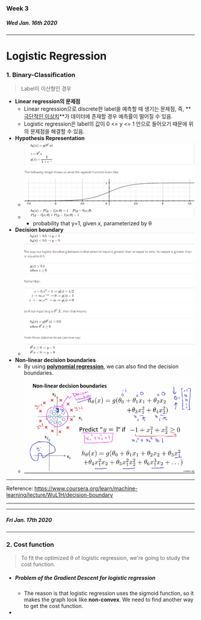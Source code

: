 ### Week 3

##### Wed Jan. 16th 2020

-----



# Logistic Regression



### 1. Binary-Classification

> Label이 이산형인 경우

- **Linear regression의 문제점**
  - Linear regression으로 discrete한 label을 예측할 때 생기는 문제점, 즉, **<u>극단적인 이상치</u>**가 데이터에 존재할 경우 예측률이 떨어질 수 있음.
  - Logistic regression은 label의 값이 0 <= y <= 1 안으로 들어오기 때문에 위의 문제점을 해결할 수 있음.
- **Hypothesis Representation**
  - ![sigmoid function](https://github.com/swoos91/TIL/blob/master/Coursera_Andrew/reference/sigmoid_f.png?raw=true)
  - ![interpretation of Hypothesis Output](https://github.com/swoos91/TIL/blob/master/Coursera_Andrew/reference/interpretation_of_hypothesis_output.png?raw=true)
    - probability that y=1, given x, parameterized by θ
- **Decision boundary**
  - ![Decision boundary](https://github.com/swoos91/TIL/blob/master/Coursera_Andrew/reference/decision_boundary.png?raw=true) 
- **Non-linear decision boundaries**
  - By using **<u>polynomial regression</u>**, we can also find the decision boundaries.
  - ![Non-linear decision boundaries](https://github.com/swoos91/TIL/blob/master/Coursera_Andrew/reference/Non-linear_decision_boundaries.png?raw=true)

---

Reference: https://www.coursera.org/learn/machine-learning/lecture/WuL1H/decision-boundary

---



----

##### Fri Jan. 17th 2020

---



### 2. Cost function

> To fit the optimized θ of logistic regression, we're going to study the cost function.



- ##### Problem of the Gradient Descent for logistic regression

  - The reason is that logistic regression uses the sigmoid function, so it makes the graph look like **non-convex**. We need to find another way to get the cost function.

- 



